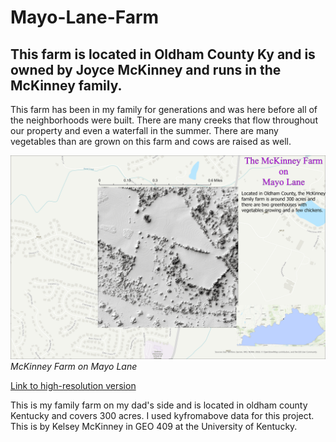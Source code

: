 # Mayo-Lane-Farm
## This farm is located in Oldham County Ky and is owned by Joyce McKinney and runs in the McKinney family.

This farm has been in my family for generations and was here before all of the neighborhoods were built. There are many creeks that flow throughout our property and even a waterfall in the summer. There are many vegetables than are grown on this farm and cows are raised as well.

![McKinney Farm on Mayo Lane](mayo_lane1.jpg)     
*McKinney Farm on Mayo Lane*

[Link to high-resolution version](mayo_lane1.pdf)     

This is my family farm on my dad's side and is located in oldham county Kentucky and covers 300 acres. I used kyfromabove data for this project. This is by Kelsey McKinney in GEO 409 at the University of Kentucky.
